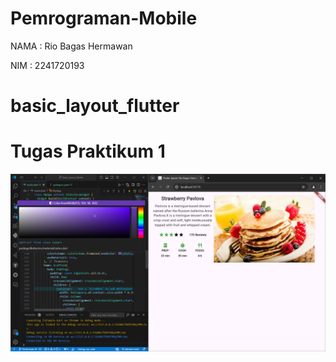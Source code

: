 # Pemrograman-Mobile

NAMA     : Rio Bagas Hermawan

NIM      : 2241720193

# basic_layout_flutter

# Tugas Praktikum 1

![Hasil Output Tugas Praktikum 1](images/Tugas_1.png)
